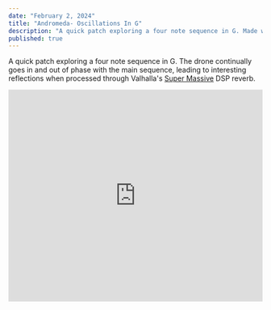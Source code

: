 ```yaml
---
date: "February 2, 2024"
title: "Andromeda- Oscillations In G"
description: "A quick patch exploring a four note sequence in G. Made with dual-oscillator voice of the 258t and the 'Buchla Box'"
published: true
---
```

A quick patch exploring a four note sequence in G. The drone continually goes in and out of phase with the main sequence, leading to interesting reflections when processed through Valhalla's [Super Massive](https://valhalladsp.com/shop/reverb/valhalla-supermassive/) DSP reverb.

<iframe width="100%" height="420" src="https://www.youtube.com/embed/KH5tlR7QUWs?si=OUjNRWE_oTIUYOWx" frameborder="0" allow="accelerometer; autoplay; clipboard-write; encrypted-media; gyroscope; picture-in-picture; web-share" allowfullscreen></iframe>